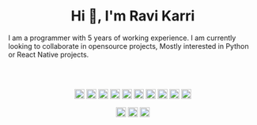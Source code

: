  
<!---![](https://github.com/RaviKarrii/RaviKarrii/blob/master/header.png?raw=true)

### Hi there 👋 I am [Ravi Karri](https://ravikarrii.github.io)-->

<h1 align="center">Hi 👋, I'm Ravi Karri</h1>
I am a programmer with 5 years of working experience. I am currently looking to collaborate in opensource projects, Mostly interested in Python or React Native projects. 

<br /><br />

<p align="center"><img src="https://devicons.github.io/devicon/devicon.git/icons/react/react-original-wordmark.svg" alt="react" width="20" height="20"/> <img src="https://devicons.github.io/devicon/devicon.git/icons/amazonwebservices/amazonwebservices-original-wordmark.svg" alt="aws" width="20" height="20"/> <img src="https://devicons.github.io/devicon/devicon.git/icons/django/django-original.svg" alt="django" width="20" height="20"/> <img src="https://devicons.github.io/devicon/devicon.git/icons/docker/docker-original-wordmark.svg" alt="docker" width="20" height="20"/> <img src="https://devicons.github.io/devicon/devicon.git/icons/dot-net/dot-net-original-wordmark.svg" alt="dotnet" width="20" height="20"/> <img src="https://devicons.github.io/devicon/devicon.git/icons/html5/html5-original-wordmark.svg" alt="html5" width="20" height="20"/> <img src="https://devicons.github.io/devicon/devicon.git/icons/mongodb/mongodb-original-wordmark.svg" alt="mongodb" width="20" height="20"/> <img src="https://devicons.github.io/devicon/devicon.git/icons/mysql/mysql-original-wordmark.svg" alt="mysql" width="20" height="20"/> <img src="https://devicons.github.io/devicon/devicon.git/icons/php/php-original.svg" alt="php" width="20" height="20"/> <img src="https://devicons.github.io/devicon/devicon.git/icons/python/python-original-wordmark.svg" alt="python" width="20" height="20"/></p><p align="center"> 
<a href="https://twitter.com/ravikarrii" target="blank"><img align="center" src="https://cdn.jsdelivr.net/npm/simple-icons@3.0.1/icons/twitter.svg" alt="ravikarrii" height="20" width="20" /></a>
<a href="https://linkedin.com/in/ravi-shanker-reddy-karri-9299b71b" target="blank"><img align="center" src="https://cdn.jsdelivr.net/npm/simple-icons@3.0.1/icons/linkedin.svg" alt="ravi-shanker-reddy-karri-9299b71b" height="20" width="20" /></a>
<a href="https://instagram.com/ravikarrii" target="blank"><img align="center" src="https://cdn.jsdelivr.net/npm/simple-icons@3.0.1/icons/instagram.svg" alt="ravikarrii" height="20" width="20" /></a>
</p>
<!--
**RaviKarrii/RaviKarrii** is a ✨ _special_ ✨ repository because its `README.md` (this file) appears on your GitHub profile.

Here are some ideas to get you started:

- 🔭 I’m currently working on ...
- 🌱 I’m currently learning ...
- 👯 I’m looking to collaborate on ...
- 🤔 I’m looking for help with ...
- 💬 Ask me about ...
- 📫 How to reach me: ...
- 😄 Pronouns: ...
- ⚡ Fun fact: ...
-->
